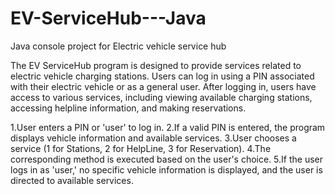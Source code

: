 # EV-ServiceHub---Java
Java console project for Electric vehicle service hub

The EV ServiceHub program is designed to provide services related to electric vehicle charging stations. Users can log in using a PIN associated with their electric vehicle or as a general user. After logging in, users have access to various services, including viewing available charging stations, accessing helpline information, and making reservations.

1.User enters a PIN or 'user' to log in.
2.If a valid PIN is entered, the program displays vehicle information and available services.
3.User chooses a service (1 for Stations, 2 for HelpLine, 3 for Reservation).
4.The corresponding method is executed based on the user's choice.
5.If the user logs in as 'user,' no specific vehicle information is displayed, and the user is directed to available services.
